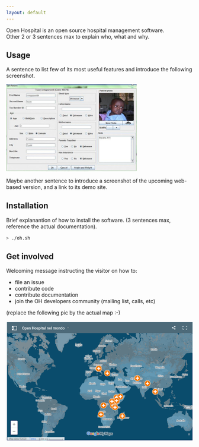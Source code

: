 ```yaml
---
layout: default
---
```


Open Hospital is an open source hospital management software.  
Other 2 or 3 sentences max to explain who, what and why.

## Usage

A sentence to list few of its most useful features and introduce the following screenshot.

<img src="/assets/img/screen-patient_registration.jpg" alt="screenshot" width="70%"/>

Maybe another sentence to introduce a screenshot of the upcoming web-based version, 
and a link to its demo site.

## Installation

Brief explanantion of how to install the software. (3 sentences max, 
reference the actual documentation).

```bash
> ./oh.sh
```

## Get involved

Welcoming message instructing the visitor on how to:
 - file an issue 
 - contribute code
 - contribute documentation
 - join the OH developers community (mailing list, calls, etc)

(replace the following pic by the actual map :-)

![oh-map](/assets/img/oh-map.png)
